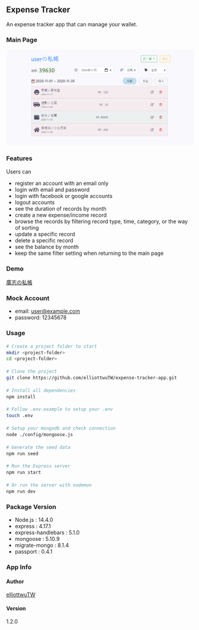 ## Expense Tracker

An expense tracker app that can manage your wallet.

### Main Page

![](https://raw.githubusercontent.com/elliottwuTW/expense-tracker-app/master/project_picture.png)

### Features

Users can

- register an account with an email only
- login with email and password
- login with facebook or google accounts
- logout accounts
- see the duration of records by month
- create a new expense/income record
- browse the records by filtering record type, time, category, or the way of sorting
- update a specific record
- delete a specific record
- see the balance by month
- keep the same filter setting when returning to the main page

### Demo

[廣志の私帳](https://ac-expense-tracker.herokuapp.com/)

### Mock Account

- email: user@example.com
- password: 12345678

### Usage

```bash
# Create a project folder to start
mkdir <project-folder>
cd <project-folder>

# Clone the project
git clone https://github.com/elliottwuTW/expense-tracker-app.git

# Install all dependencies
npm install

# Follow .env.example to setup your .env
touch .env

# Setup your mongodb and check connection
node ./config/mongoose.js

# Generate the seed data
npm run seed

# Run the Express server
npm run start

# Or run the server with nodemon
npm run dev
```

### Package Version

- Node.js : 14.4.0
- express : 4.17.1
- express-handlebars : 5.1.0
- mongoose : 5.10.9
- migrate-mongo : 8.1.4
- passport : 0.4.1

### App Info

#### Author

[elliottwuTW](https://github.com/elliottwuTW)

#### Version

1.2.0
